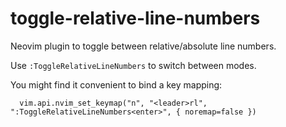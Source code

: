 # toggle-relative-line-numbers

Neovim plugin to toggle between relative/absolute line numbers.

Use `:ToggleRelativeLineNumbers` to switch between modes.

You might find it convenient to bind a key mapping:

```
  vim.api.nvim_set_keymap("n", "<leader>rl", ":ToggleRelativeLineNumbers<enter>", { noremap=false })
```

